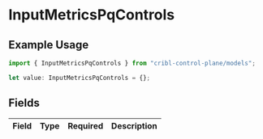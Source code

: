 # InputMetricsPqControls

## Example Usage

```typescript
import { InputMetricsPqControls } from "cribl-control-plane/models";

let value: InputMetricsPqControls = {};
```

## Fields

| Field       | Type        | Required    | Description |
| ----------- | ----------- | ----------- | ----------- |